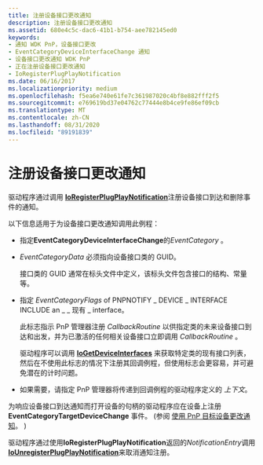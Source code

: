 ```yaml
---
title: 注册设备接口更改通知
description: 注册设备接口更改通知
ms.assetid: 680e4c5c-dac6-41b1-b754-aee782145ed0
keywords:
- 通知 WDK PnP，设备接口更改
- EventCategoryDeviceInterfaceChange 通知
- 设备接口更改通知 WDK PnP
- 正在注册设备接口更改通知
- IoRegisterPlugPlayNotification
ms.date: 06/16/2017
ms.localizationpriority: medium
ms.openlocfilehash: f5ea6e740e61fe7c361987020c4bf8e882fff2f5
ms.sourcegitcommit: e769619bd37e04762c77444e8b4ce9fe86ef09cb
ms.translationtype: MT
ms.contentlocale: zh-CN
ms.lasthandoff: 08/31/2020
ms.locfileid: "89191839"
---
```

# <a name="registering-for-device-interface-change-notification"></a>注册设备接口更改通知





驱动程序通过调用 [**IoRegisterPlugPlayNotification**](/windows-hardware/drivers/ddi/wdm/nf-wdm-ioregisterplugplaynotification)注册设备接口到达和删除事件的通知。

以下信息适用于为设备接口更改通知调用此例程：

-   指定**EventCategoryDeviceInterfaceChange**的*EventCategory* 。

-   *EventCategoryData* 必须指向设备接口类的 GUID。

    接口类的 GUID 通常在标头文件中定义，该标头文件包含接口的结构、常量等。

-   指定 *EventCategoryFlags* of PNPNOTIFY \_ DEVICE \_ INTERFACE INCLUDE an \_ \_ 现有 \_ interface。

    此标志指示 PnP 管理器注册 *CallbackRoutine* 以供指定类的未来设备接口到达和出发，并为已激活的任何相关设备接口立即调用 *CallbackRoutine* 。

    驱动程序可以调用 [**IoGetDeviceInterfaces**](/windows-hardware/drivers/ddi/wdm/nf-wdm-iogetdeviceinterfaces) 来获取特定类的现有接口列表，然后在不使用此标志的情况下注册其回调例程，但使用标志会更容易，并可避免潜在的计时问题。

-   如果需要，请指定 PnP 管理器将传递到回调例程的驱动程序定义的 *上下文*。

为响应设备接口到达通知而打开设备的句柄的驱动程序应在设备上注册 **EventCategoryTargetDeviceChange** 事件。  (参阅 [使用 PnP 目标设备更改通知](using-pnp-target-device-change-notification.md)。 ) 

驱动程序通过使用**IoRegisterPlugPlayNotification**返回的*NotificationEntry*调用[**IoUnregisterPlugPlayNotification**](/windows-hardware/drivers/ddi/wdm/nf-wdm-iounregisterplugplaynotification)来取消通知注册。

 

